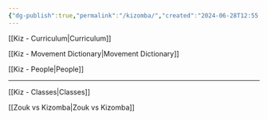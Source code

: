 ```yaml
---
{"dg-publish":true,"permalink":"/kizomba/","created":"2024-06-28T12:55:26.000-04:00","updated":"2024-09-18T13:57:28.535-04:00"}
---
```



[[Kiz - Curriculum\|Curriculum]]

[[Kiz - Movement Dictionary\|Movement Dictionary]]

[[Kiz - People\|People]]

---

[[Kiz - Classes\|Classes]]

[[Zouk vs Kizomba\|Zouk vs Kizomba]]
